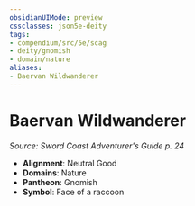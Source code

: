 ```yaml
---
obsidianUIMode: preview
cssclasses: json5e-deity
tags:
- compendium/src/5e/scag
- deity/gnomish
- domain/nature
aliases: 
- Baervan Wildwanderer
---
```

# Baervan Wildwanderer
*Source: Sword Coast Adventurer's Guide p. 24* 

- **Alignment**: Neutral Good
- **Domains**: Nature
- **Pantheon**: Gnomish
- **Symbol**: Face of a raccoon